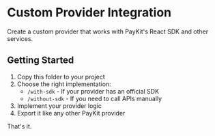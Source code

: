 # Custom Provider Integration

Create a custom provider that works with PayKit's React SDK and other services.

## Getting Started

1. Copy this folder to your project
2. Choose the right implementation:
   - `/with-sdk` - If your provider has an official SDK
   - `/without-sdk` - If you need to call APIs manually
3. Implement your provider logic
4. Export it like any other PayKit provider

That's it.
